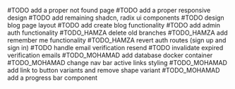 #TODO add a proper not found page
#TODO add a proper responsive design
#TODO add remaining shadcn, radix ui components
#TODO design blog page layout
#TODO add create blog functionality
#TODO add admin auth functionality
#TODO_HAMZA delete old branches
#TODO_HAMZA add remember me functionality
#TODO_HAMZA revert auth routes (sign up and sign in)
#TODO handle email verification resend
#TODO invalidate expired verification emails
#TODO_MOHAMAD add database docker container
#TODO_MOHAMAD change nav bar active links styling
#TODO_MOHAMAD add link to button variants and remove shape variant
#TODO_MOHAMAD add a progress bar component
